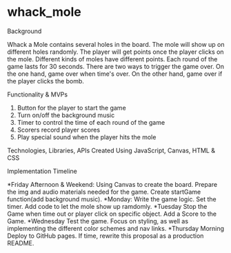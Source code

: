 # whack_mole

Background

Whack a Mole contains several holes in the board. The mole will show up on different holes randomly. The player will get points once the player clicks on the mole. Different kinds of moles have different points. Each round of the game lasts for 30 seconds. There are two ways to trigger the game over. On the one hand, game over when time's over. On the other hand, game over if the player clicks the bomb.


Functionality & MVPs

1. Button for the player to start the game
2. Turn on/off the background music
3. Timer to control the time of each round of the game
4. Scorers record player scores
5. Play special sound when the player hits the mole


Technologies, Libraries, APIs
Created Using JavaScript, Canvas, HTML & CSS


Implementation Timeline

*Friday Afternoon & Weekend:
    Using Canvas to create the board. Prepare the img and audio materials needed for the game. Create startGame function(add background music).
*Monday:
    Write the game logic. Set the timer. Add code to let the mole show up ramdomly.
*Tuesday
    Stop the Game when time out or player click on specific object. Add a Score to the Game.
*Wednesday
    Test the game. Focus on styling, as well as implementing the different color schemes and nav links.
*Thursday Morning
    Deploy to GitHub pages. If time, rewrite this proposal as a production README.